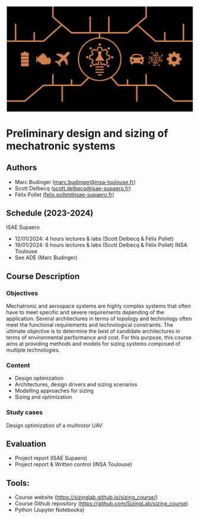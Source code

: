 ![](../images/header.jpg)

# Preliminary design and sizing of mechatronic systems

## Authors
- Marc Budinger (marc.budinger@insa-toulouse.fr)
- Scott Delbecq (scott.delbecq@isae-supaero.fr)
- Félix Pollet  (felix.pollet@isae-supaero.fr)

## Schedule (2023-2024)
ISAE Supaero
- 12/01/2024: 4 hours lectures & labs (Scott Delbecq & Félix Pollet)
- 19/01/2024: 6 hours lectures & labs (Scott Delbecq & Félix Pollet)
INSA Toulouse
- See ADE (Marc Budinger)

## Course Description

### Objectives
Mechatronic and aerospace systems are highly complex systems that often have to meet specific and severe requirements depending of the application. Several architectures in terms of topology and technology often meet the functional requirements and technological constraints. The ultimate objective is to determine the best of candidate architectures in terms of environmental performance and cost. For this purpose, this course aims at providing methods and models for sizing systems composed of multiple technologies.

### Content
- Design optimization
- Architectures, design drivers and sizing scenarios
- Modelling approaches for sizing
- Sizing and optimization

### Study cases
Design optimization of a multirotor UAV

## Evaluation
- Project report (ISAE Supaero)
- Project report & Written control (INSA Toulouse)


## Tools:
- Course website (https://sizinglab.github.io/sizing_course/)
- Course Github repository (https://github.com/SizingLab/sizing_course)
- Python (Jupyter Notebooks)